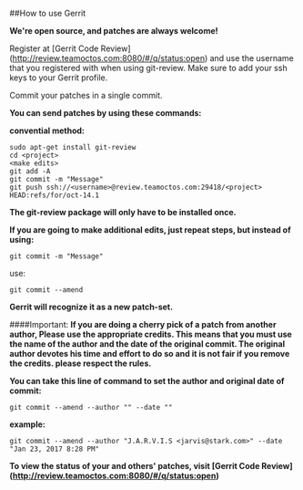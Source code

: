 ##How to use Gerrit

**We're open source, and patches are always welcome!**

Register at [Gerrit Code Review] (http://review.teamoctos.com:8080/#/q/status:open) and use the username that you registered with when using git-review.
Make sure to add your ssh keys to your Gerrit profile.

Commit your patches in a single commit.

**You can send patches by using these commands:**

**convential method:**

    sudo apt-get install git-review
    cd <project>
    <make edits>
    git add -A
    git commit -m "Message"
    git push ssh://<username>@review.teamoctos.com:29418/<project> HEAD:refs/for/oct-14.1

**The git-review package will only have to be installed once.**

**If you are going to make additional edits, just repeat steps, but instead of using:**

    git commit -m "Message"

use:

    git commit --amend

**Gerrit will recognize it as a new patch-set.**

####Important:
**If you are doing a cherry pick of a patch from another author, Please use the appropriate credits.
This means that you must use the name of the author and the date of the original commit.
The original author devotes his time and effort to do so and it is not fair if you remove the credits.
please respect the rules.**

**You can take this line of command to set the author and original date of commit:**

    git commit --amend --author "" --date ""

**example:**

    git commit --amend --author "J.A.R.V.I.S <jarvis@stark.com>" --date "Jan 23, 2017 8:28 PM"

**To view the status of your and others' patches, visit [Gerrit Code Review] (http://review.teamoctos.com:8080/#/q/status:open)**
